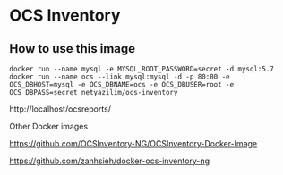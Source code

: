 ﻿# OCS Inventory
## How to use this image
```
docker run --name mysql -e MYSQL_ROOT_PASSWORD=secret -d mysql:5.7
docker run --name ocs --link mysql:mysql -d -p 80:80 -e OCS_DBHOST=mysql -e OCS_DBNAME=ocs -e OCS_DBUSER=root -e OCS_DBPASS=secret netyazilim/ocs-inventory 
```
http://localhost/ocsreports/
  
Other Docker images

https://github.com/OCSInventory-NG/OCSInventory-Docker-Image

https://github.com/zanhsieh/docker-ocs-inventory-ng

